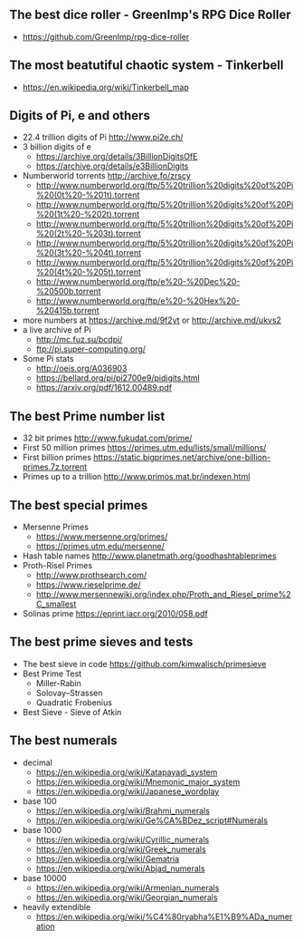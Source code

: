 ## The best dice roller - GreenImp's RPG Dice Roller
- https://github.com/GreenImp/rpg-dice-roller

## The most beatutiful chaotic system - Tinkerbell
- https://en.wikipedia.org/wiki/Tinkerbell_map

## Digits of Pi, e and others
- 22.4 trillion digits of Pi http://www.pi2e.ch/
- 3 billion digits of e
  - https://archive.org/details/3BillionDigitsOfE
  - https://archive.org/details/e3BillionDigits
- Numberworld torrents http://archive.fo/zrscy
  - http://www.numberworld.org/ftp/5%20trillion%20digits%20of%20Pi%20(0t%20-%201t).torrent
  - http://www.numberworld.org/ftp/5%20trillion%20digits%20of%20Pi%20(1t%20-%202t).torrent
  - http://www.numberworld.org/ftp/5%20trillion%20digits%20of%20Pi%20(2t%20-%203t).torrent
  - http://www.numberworld.org/ftp/5%20trillion%20digits%20of%20Pi%20(3t%20-%204t).torrent
  - http://www.numberworld.org/ftp/5%20trillion%20digits%20of%20Pi%20(4t%20-%205t).torrent
  - http://www.numberworld.org/ftp/e%20-%20Dec%20-%20500b.torrent
  - http://www.numberworld.org/ftp/e%20-%20Hex%20-%20415b.torrent
- more numbers at https://archive.md/9f2yt or http://archive.md/ukvs2
- a live archive of Pi
  - http://mc.fuz.su/bcdpi/
  - ftp://pi.super-computing.org/
- Some Pi stats
  - http://oeis.org/A036903
  - https://bellard.org/pi/pi2700e9/pidigits.html
  - https://arxiv.org/pdf/1612.00489.pdf
  
## The best Prime number list
- 32 bit primes http://www.fukudat.com/prime/
- First 50 million primes https://primes.utm.edu/lists/small/millions/
- First billion primes https://static.bigprimes.net/archive/one-billion-primes.7z.torrent
- Primes up to a trillion http://www.primos.mat.br/indexen.html

## The best special primes
- Mersenne Primes
  - https://www.mersenne.org/primes/
  - https://primes.utm.edu/mersenne/
- Hash table names http://www.planetmath.org/goodhashtableprimes
- Proth-Risel Primes
  - http://www.prothsearch.com/
  - https://www.rieselprime.de/
  - http://www.mersennewiki.org/index.php/Proth_and_Riesel_prime%2C_smallest 
- Solinas prime https://eprint.iacr.org/2010/058.pdf

## The best prime sieves and tests
- The best sieve in code https://github.com/kimwalisch/primesieve
- Best Prime Test
  - Miller-Rabin
  - Solovay–Strassen
  - Quadratic Frobenius
- Best Sieve - Sieve of Atkin

## The best numerals
- decimal
  - https://en.wikipedia.org/wiki/Katapayadi_system
  - https://en.wikipedia.org/wiki/Mnemonic_major_system
  - https://en.wikipedia.org/wiki/Japanese_wordplay
- base 100
  - https://en.wikipedia.org/wiki/Brahmi_numerals
  - https://en.wikipedia.org/wiki/Ge%CA%BDez_script#Numerals
- base 1000
  - https://en.wikipedia.org/wiki/Cyrillic_numerals
  - https://en.wikipedia.org/wiki/Greek_numerals
  - https://en.wikipedia.org/wiki/Gematria
  - https://en.wikipedia.org/wiki/Abjad_numerals
- base 10000
  - https://en.wikipedia.org/wiki/Armenian_numerals
  - https://en.wikipedia.org/wiki/Georgian_numerals
- heavily extendible
  - https://en.wikipedia.org/wiki/%C4%80ryabha%E1%B9%ADa_numeration
